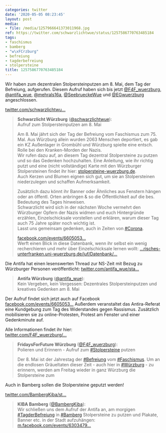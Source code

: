 ```yaml
---
categories: twitter
date: '2020-05-05 08:23:45'
layout: post
media:
- file: /media/1257966641373011968.jpg
ref: https://twitter.com/schwarzlichtwue/status/1257586770763485184
tags:
- faschismus
- bamberg
- "w\xFCrzburg"
- befreiung
- tagderbefreiung
- stolpersteine
title: 1257586770763485184
---
```

Wir haben zum dezentralen Stolpersteinputzen am 8. Mai, dem Tag der Befreiung, aufgerufen. Diesem Aufruf haben sich bis jetzt [@F4F_wuerzburg](https://twitter.com/F4F_wuerzburg), [@antifa_wue](https://twitter.com/antifa_wue), [@mehrals16a](https://twitter.com/mehrals16a), [@SeebrueckeWue](https://twitter.com/SeebrueckeWue) und [@EGwuerzburg](https://twitter.com/EGwuerzburg) angeschlossen.

 [twitter.com/schwarzlichtwu…](https://twitter.com/schwarzlichtwue/status/1256941824532512770?s=19)
> <b>Schwarzlicht Würzburg</b> ([@schwarzlichtwue](https://twitter.com/schwarzlichtwue)):  
>Aufruf zum Stolpersteinputzen am 8. Mai  
>  
>  
>  
>Am 8. Mai jährt sich der Tag der Befreiung vom Faschismus zum 75. Mal. Aus Würzburg allein wurden 2063 Menschen deportiert, es gab ein KZ Außenlager in Grombühl und Würzburg spielte eine entsch. Rolle bei den Kranken-Morden der Nazis.   
>Wir rufen dazu auf, an diesem Tag dezentral Stolpersteine zu putzen und so das Gedenken hochzuhalten. Eine Anleitung, wie ihr richtig putzt und eine (nicht vollständige) Karte mit den Würzburger Stolpersteinen findet ihr hier: [stolpersteine-wuerzburg.de](https://www.stolpersteine-wuerzburg.de).  
>Auch Kerzen und Blumen eignen sich gut, um sie an Stolpersteinen niederzulegen und schaffen Aufmerksamkeit.  
>  
>Zusätzlich dazu könnt ihr Banner oder Ähnliches aus Fenstern hängen oder an öffentl. Orten anbringen &amp; so die Öffentlichkeit auf die bes. Bedeutung des Tages hinweisen.  
>Schwarzlicht wird sich in der nächsten Woche vermehrt den Würzburger Opfern der Nazis widmen und euch Hintergründe erzählen, Einzelschicksale vorstellen und erklären, warum dieser Tag auch 75 Jahre später noch wichtig ist.  
>Lasst uns gemeinsam gedenken, auch in Zeiten von [#Corona](/t/corona).  
>  
>  
>  
>[facebook.com/events/6605053…](https://www.facebook.com/events/660505361176187/)  
>Werft einen Blick in diese Datenbank, wenn ihr selbst ein wenig recherchieren und mehr über Einzelschicksale lernen wollt: […risches-unterfranken.uni-wuerzburg.de/juf/Datenbank/…](http://www.historisches-unterfranken.uni-wuerzburg.de/juf/Datenbank/juf.php)  


Die Antifa hat einen lesenswerten Thread zur NS-Zeit mit Bezug zu Würzburger Personen veröffentlicht: [twitter.com/antifa_wue/sta…](https://twitter.com/antifa_wue/status/1257536888212271106?s=19)
> <b>Antifa Würzburg</b> ([@antifa_wue](https://twitter.com/antifa_wue)):  
>Kein Vergeben, kein Vergessen: Dezentrales Stolpersteinputzen und kreatives Gedenken am 8. Mai   


Der Aufruf findet sich jetzt auch auf Facebook [facebook.com/events/6605053…](https://www.facebook.com/events/660505361176187/)
Außerdem veranstaltet das Antira-Referat eine Kundgebung zum Tag des Widerstandes gegen Rassismus. Zusätzlich mobilisieren sie zu online-Protesten, Protest am Fenster und einer Gedenkminute auf. 



Alle Informationen findet ihr hier:  
[twitter.com/F4F_wuerzburg/…](https://twitter.com/F4F_wuerzburg/status/1257987157240799233?s=19)
> <b>FridaysForFuture Würzburg</b> ([@F4F_wuerzburg](https://twitter.com/F4F_wuerzburg)):  
>Polieren und Erinnern - Aufruf zum [#Stolpersteine](/t/stolpersteine) putzen   
>  
>  
>  
>Der 8. Mai ist der Jahrestag der [#Befreiung](/t/befreiung) vom [#Faschismus](/t/faschismus). Um an die endlosen Gräueltaten dieser Zeit - auch hier in [#Würzburg](/t/würzburg) - zu erinnern,  werden am Freitag wieder in ganz Würzburg die Stolpersteine zum   
>  
>   


Auch in Bamberg sollen die Stolpersteine geputzt werden!

[twitter.com/BambergKiba/st…](https://twitter.com/BambergKiba/status/1258343758157971459?s=19)
> <b>KIBA Bamberg</b> ([@BambergKiba](https://twitter.com/BambergKiba)):  
>Wir schließen uns dem Aufruf der Antifa an, am morgigen [#TagderBefreiung](/t/tagderbefreiung) in [#Bamberg](/t/bamberg) Stolpersteine zu putzen und Plakate, Banner etc. in der Stadt aufzuhängen: [m.facebook.com/events/6303479…](https://m.facebook.com/events/630347920850047)  

